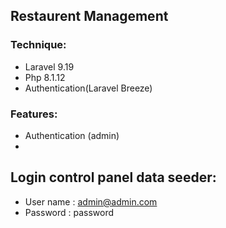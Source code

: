 ##  Restaurent Management

### Technique:
- Laravel 9.19
- Php 8.1.12
- Authentication(Laravel Breeze)



### Features:

- Authentication  (admin)
- 



## Login control panel data seeder:
- User name : admin@admin.com
- Password  : password

